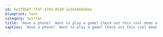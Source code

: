 ```yaml
---
id: 5e2f8b8f-7f4f-4794-85d8-1e344866dd4a
blueprint: text
category: twitter
title: 'Have a phone?  Want to play a game? Check out this cool demo of a twilio game:  twiliosnake.rickyrobinett.com'
caption: 'Have a phone?  Want to play a game? Check out this cool demo of a twilio game:  <a href="http://twiliosnake.rickyrobinett.com/" title="http://twiliosnake.rickyrobinett.com/" class="link link_untco">twiliosnake.rickyrobinett.com</a>'
---
```


